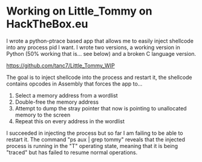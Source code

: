 # Working on Little_Tommy on HackTheBox.eu

I wrote a python-ptrace based app that allows me to easily inject shellcode into any process pid I want. I wrote two versions, a working version in Python (50% working that is... see below) and a broken C language version.

https://github.com/tanc7/Little_Tommy_WIP

The goal is to inject shellcode into the process and restart it, the shellcode contains opcodes in Assembly that forces the app to...

1. Select a memory address from a wordlist
2. Double-free the memory address
3. Attempt to dump the stray pointer that now is pointing to unallocated memory to the screen
4. Repeat this on every address in the wordlist

I succeeded in injecting the process but so far I am failing to be able to restart it. The command "ps aux | grep tommy" reveals that the injected process is running in the "T" operating state, meaning that it is being "traced" but has failed to resume normal operations.
